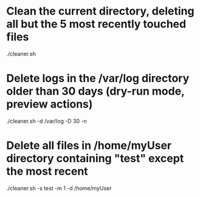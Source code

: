 # Clean the current directory, deleting all but the 5 most recently touched files
./cleaner.sh

# Delete logs in the /var/log directory older than 30 days (dry-run mode, preview actions)
./cleaner.sh -d /var/log -D 30 -n

# Delete all files in /home/myUser directory containing "test" except the most recent
./cleaner.sh -s test -m 1 -d /home/myUser
